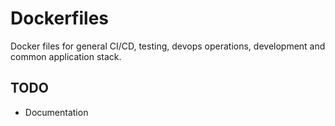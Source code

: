 # Dockerfiles

Docker files for general CI/CD, testing, devops operations, development and common application stack.

## TODO

- Documentation
